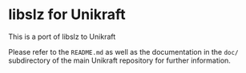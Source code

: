 libslz for Unikraft
====================
This is a port of libslz to Unikraft

Please refer to the `README.md` as well as the documentation in the `doc/` subdirectory of the main Unikraft repository for further information.
